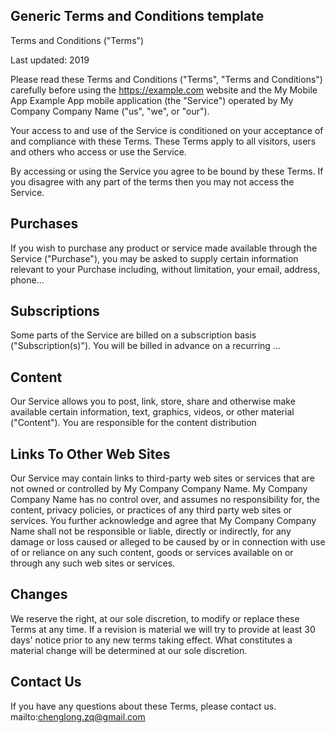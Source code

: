 


## Generic Terms and Conditions template

Terms and Conditions ("Terms")

Last updated: 2019

Please read these Terms and Conditions ("Terms", "Terms and Conditions") carefully before using
the https://example.com website and the My Mobile App Example App
mobile application (the "Service") operated by My Company Company Name ("us", "we", or "our").

Your access to and use of the Service is conditioned on your acceptance of and compliance with these Terms.
These Terms apply to all visitors, users and others who access or use the Service.

By accessing or using the Service you agree to be bound by these Terms.
If you disagree with any part of the terms then you may not access the Service.

## Purchases

If you wish to purchase any product or service made available through the Service ("Purchase"), you may be asked to supply certain information relevant to your Purchase including, without limitation, your email, address, phone...

## Subscriptions

Some parts of the Service are billed on a subscription basis ("Subscription(s)"). You will be billed in advance on a recurring ...

## Content

Our Service allows you to post, link, store, share and otherwise make available certain information, text, graphics, videos, or other material ("Content").
You are responsible for the content distribution


## Links To Other Web Sites

Our Service may contain links to third-party web sites or services that are not owned or controlled by My Company Company Name.
My Company Company Name has no control over, and assumes no responsibility for, the content, privacy policies, or practices of any third party web sites or services.
You further acknowledge and agree that My Company Company Name shall not be responsible or liable, directly or indirectly, for any damage or loss caused or alleged to be caused by or in connection with use of or reliance on any such content, goods or services available on or through any such web sites or services.

## Changes

We reserve the right, at our sole discretion, to modify or replace these Terms at any time.
If a revision is material we will try to provide at least 30 days' notice prior to any new terms taking effect.
What constitutes a material change will be determined at our sole discretion.

## Contact Us

If you have any questions about these Terms, please contact us. mailto:chenglong.zq@gmail.com